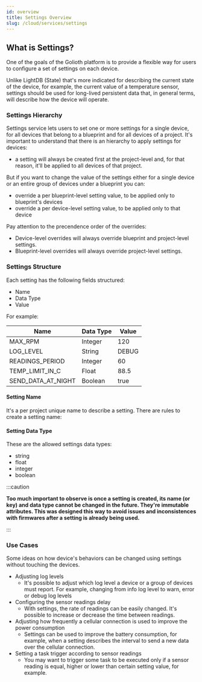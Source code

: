```yaml
---
id: overview
title: Settings Overview
slug: /cloud/services/settings
---
```


## What is Settings?

One of the goals of the Golioth platform is to provide a flexible way for users to configure a set of settings on each device.

Unlike LightDB (State) that's more indicated for describing the current state of the device, for example, the current value of a temperature sensor, settings should be used for long-lived persistent data that, in general terms, will describe how the device will operate.

### Settings Hierarchy

Settings service lets users to set one or more settings for a single device, for all devices that belong to a blueprint and for all devices of a project. It's important to understand that there is an hierarchy to apply settings for devices:

* a setting will always be created first at the project-level and, for that reason, it'll be applied to all devices of that project.

But if you want to change the value of the settings either for a single device or an entire group of devices under a blueprint you can:

* override a per blueprint-level setting value, to be applied only to blueprint's devices
* override a per device-level setting value, to be applied only to that device

Pay attention to the precendence order of the overrides:
* Device-level overrides will always override blueprint and project-level settings.
* Blueprint-level overrides will always override project-level settings.

### Settings Structure

Each setting has the following fields structured:
* Name
* Data Type
* Value

For example:

Name | Data Type | Value
-|-|-
MAX_RPM | Integer | 120
LOG_LEVEL | String | DEBUG
READINGS_PERIOD | Integer | 60
TEMP_LIMIT_IN_C | Float | 88.5
SEND_DATA_AT_NIGHT | Boolean | true

#### Setting Name

It's a per project unique name to describe a setting. There are rules to create a setting name:
<!-- * It's allowed only numbers and  -->

#### Setting Data Type

These are the allowed settings data types:
* string
* float
* integer
* boolean

:::caution

**Too much important to observe is once a setting is created, its name (or key) and data type cannot be changed in the future. They're immutable attributes. This was designed this way to avoid issues and inconsistences with firmwares after a setting is already being used.**

:::

### Use Cases

Some ideas on how device's behaviors can be changed using settings without touching the devices.

- Adjusting log levels
  - It's possible to adjust which log level a device or a group of devices must report. For example, changing from info log level to warn, error or debug log levels
- Configuring the sensor readings delay
  - With settings, the rate of readings can be easily changed. It's possible to increase or decrease the time between readings.
- Adjusting how frequently a cellular connection is used to improve the power consumption
  - Settings can be used to improve the battery consumption, for example, when a setting describes the interval to send a new data over the cellular connection.
- Setting a task trigger according to sensor readings
  - You may want to trigger some task to be executed only if a sensor reading is equal, higher or lower than certain setting value, for example.